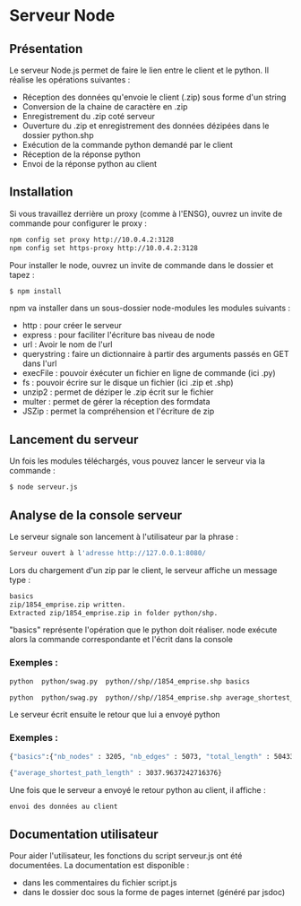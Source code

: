 # Serveur Node
## Présentation
Le serveur Node.js permet de faire le lien entre le client et le python.
Il réalise les opérations suivantes :

 - Réception des données qu'envoie le client (.zip) sous forme d'un string
 - Conversion de la chaine de caractère en .zip
 - Enregistrement du .zip coté serveur
 - Ouverture du .zip et enregistrement des données dézipées dans le dossier python.shp
 - Exécution de la commande python demandé par le client
 - Réception de la réponse python
 - Envoi de la réponse python au client

## Installation
Si vous travaillez derrière un proxy (comme à l'ENSG), ouvrez un invite de commande pour configurer le proxy :
```sh
npm config set proxy http://10.0.4.2:3128
npm config set https-proxy http://10.0.4.2:3128
```

Pour installer le node, ouvrez un invite de commande dans le dossier et tapez :

```sh
$ npm install
```

npm va installer dans un sous-dossier node-modules les modules suivants :

 -  http        : pour créer le serveur
 -  express     : pour faciliter l'écriture bas niveau de node
 -  url         : Avoir le nom de l'url
 -  querystring : faire un dictionnaire à partir des arguments passés en GET dans l'url
 -  execFile    : pouvoir éxécuter un fichier en ligne de commande (ici .py)
 -  fs          : pouvoir écrire sur le disque un fichier (ici .zip et .shp)
 -  unzip2      : permet de déziper le .zip écrit sur le fichier
 -  multer      : permet de gérer la réception des formdata
 -  JSZip       : permet la compréhension et l'écriture de zip

## Lancement du serveur

Un fois les modules téléchargés, vous pouvez lancer le serveur via la commande :

```sh
$ node serveur.js
```

## Analyse de la console serveur
Le serveur signale son lancement à l'utilisateur par la phrase :

```sh
Serveur ouvert à l'adresse http://127.0.0.1:8080/
```

Lors du chargement d'un zip par le client, le serveur affiche un message type :

```sh
basics
zip/1854_emprise.zip written.
Extracted zip/1854_emprise.zip in folder python/shp.
```
"basics" représente l'opération que le python doit réaliser.
node exécute alors la commande correspondante et l'écrit dans la console
### Exemples :
```sh
python  python/swag.py  python//shp//1854_emprise.shp basics
```
```sh
python  python/swag.py  python//shp//1854_emprise.shp average_shortest_path_length
```

Le serveur écrit ensuite le retour que lui a envoyé python
### Exemples :
```sh
{"basics":{"nb_nodes" : 3205, "nb_edges" : 5073, "total_length" : 504332}}
```
```sh
{"average_shortest_path_length" : 3037.9637242716376}
```
Une fois que le serveur a envoyé le retour python au client, il affiche :
```sh
envoi des données au client
```
## Documentation utilisateur
Pour aider l'utilisateur, les fonctions du script serveur.js ont été documentées.
La documentation est disponible :

-  dans les commentaires du fichier script.js
-  dans le dossier doc sous la forme de pages internet (généré par jsdoc)
